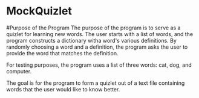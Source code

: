 # MockQuizlet

#Purpose of the Program
The purpose of the program is to serve as a quizlet for learning new words. The user starts with a list of words, and the program constructs a dictionary witha word's various definitions. By randomly choosing a word and a definition, the program asks the user to provide the word that matches the definition.

For testing purposes, the program uses a list of three words: cat, dog, and computer.

The goal is for the program to form a quizlet out of a text file containing words that the user would like to know better.
